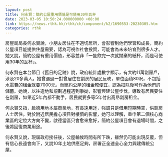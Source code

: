 ```yaml
---
layout: post
title: 何永賢：簡約公屋重用價值是可使用30年瓦杯
date: 2023-03-05 10:50:24.000000000 +08:00
link: https://news.rthk.hk/rthk/ch/component/k2/1690553-20230305.htm
categories: rthk
---
```


房屋局局長何永賢說，小朋友居住在不適切居所，會影響到他們學習和成長，簡約公屋項目能提供住屋需要，認為可視作社會投資，可能會為未來培育到很多人才。她又說，簡約公屋有重用價值，形容並非「一隻飲完一次就拋棄的紙杯，而是可使用30年的瓦杯」。

何永賢在本台節目《舊日的足跡》說，政府統計處數字顯示，有大約11萬劏房戶，涉及20多萬人。她曾遇過一對曾居住在劏房的居民反映，單位面積80呎，不包括水電費的租金就要7000元。而簡約公屋的租金較便宜，認為扣除後可作為他們的儲蓄。她說，以往造地和規劃過程遇到爭拗，影響興建公屋步伐，導致有居民要住在劏房，如果近5年內都不動手，居民就要多等5年付出高昂劏房租金。

何永賢又指，啟德用地本屬商業地，有長遠用途，強調只是借用短期時空，供劏房人士居住。對於附近居民擔心項目對樓價的影響，她可以理解，重申第二個核心商業區的定位大方向不變，啟德當區只會愈來愈好，簡約公屋項目會有退場時間，之後將回復商業用途。

何永賢又說，現屆政府接任後，公屋輪候時間有所下跌，雖然仍可能出現反覆，但有信心長遠會向下，又說10年土地供應足夠，房署正全速全心全力興建傳統公屋。
